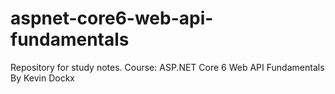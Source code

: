 # aspnet-core6-web-api-fundamentals
Repository for study notes. Course: ASP.NET Core 6 Web API Fundamentals By Kevin Dockx
